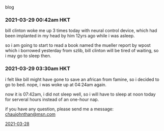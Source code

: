 blog




### 2021-03-29 00:42am HKT ###

bill clinton woke me up 3 times today with neural control device,
which had been implanted in my head by him 12yrs ago while i 
was asleep.

so i am going to start to read a book named the mueller report 
by wpost which i borrowed yesterday from szlib, bill clinton 
will be tired of 
waiting, so i may go to sleep then.


### 2021-03-29 03:30am HKT ###

i felt like bill might have gone to save an african from famine,
so i decided to go to bed. nope, i was woke up at 04:24am again. 

now it is 07:42am, i did not sleep well, so i will have to sleep 
at noon today for serveral hours instead of an one-hour nap.



if you have any question, please send me a message:
  chaujohnthan@msn.com

[2021-03-28](20210328.md)

